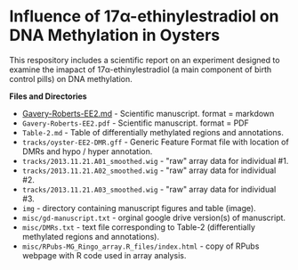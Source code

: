 # Influence of 17α-ethinylestradiol on DNA Methylation in Oysters
This respository includes a scientific report on an experiment designed to examine the imapact of 17α-ethinylestradiol (a main component of birth control pills) on DNA methylation.




**Files and Directories**      
- [Gavery-Roberts-EE2.md](https://github.com/sr320/paper-Oyster-EE2/blob/master/Gavery-Roberts-EE2.md) - Scientific manuscript. format = markdown    
- `Gavery-Roberts-EE2.pdf` - Scientific manuscript. format = PDF      
-  `Table-2.md` - Table of differentially methylated regions and annotations.       
-  `tracks/oyster-EE2-DMR.gff` - Generic Feature Format file with location of DMRs and hypo / hyper annotation.      
-  `tracks/2013.11.21.A01_smoothed.wig` - "raw" array data for individual #1.           
-  `tracks/2013.11.21.A02_smoothed.wig` - "raw" array data for individual #2.      
-  `tracks/2013.11.21.A03_smoothed.wig` - "raw" array data for individual #3.      
-  `img` - directory containing manuscript figures and table (image).    
-  `misc/gd-manuscript.txt` - orginal google drive version(s) of manuscript.       
- `misc/DMRs.txt` - text file corresponding to Table-2 (differentially methylated regions and annotations).       
-  `misc/RPubs-MG_Ringo_array.R_files/index.html` - copy of RPubs webpage with R code used in array analysis.
